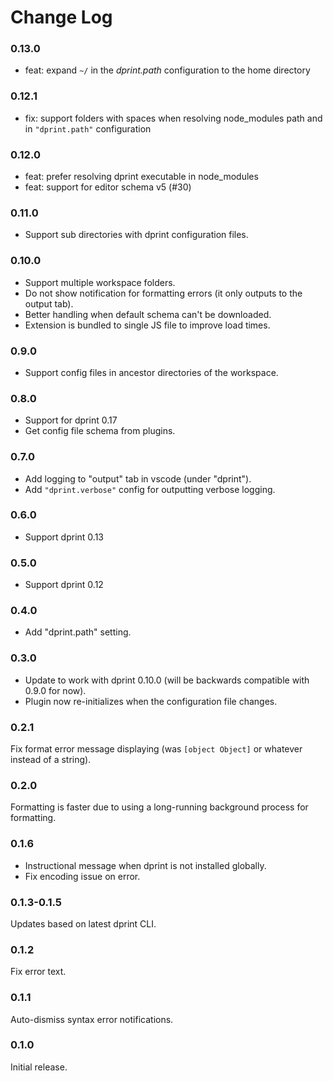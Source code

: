 # Change Log

### 0.13.0

- feat: expand `~/` in the *dprint.path* configuration to the home directory

### 0.12.1

- fix: support folders with spaces when resolving node_modules path and in `"dprint.path"` configuration

### 0.12.0

- feat: prefer resolving dprint executable in node_modules
- feat: support for editor schema v5 (#30)

### 0.11.0

- Support sub directories with dprint configuration files.

### 0.10.0

- Support multiple workspace folders.
- Do not show notification for formatting errors (it only outputs to the output tab).
- Better handling when default schema can't be downloaded.
- Extension is bundled to single JS file to improve load times.

### 0.9.0

- Support config files in ancestor directories of the workspace.

### 0.8.0

- Support for dprint 0.17
- Get config file schema from plugins.

### 0.7.0

- Add logging to "output" tab in vscode (under "dprint").
- Add `"dprint.verbose"` config for outputting verbose logging.

### 0.6.0

- Support dprint 0.13

### 0.5.0

- Support dprint 0.12

### 0.4.0

- Add "dprint.path" setting.

### 0.3.0

- Update to work with dprint 0.10.0 (will be backwards compatible with 0.9.0 for now).
- Plugin now re-initializes when the configuration file changes.

### 0.2.1

Fix format error message displaying (was `[object Object]` or whatever instead of a string).

### 0.2.0

Formatting is faster due to using a long-running background process for formatting.

### 0.1.6

- Instructional message when dprint is not installed globally.
- Fix encoding issue on error.

### 0.1.3-0.1.5

Updates based on latest dprint CLI.

### 0.1.2

Fix error text.

### 0.1.1

Auto-dismiss syntax error notifications.

### 0.1.0

Initial release.
